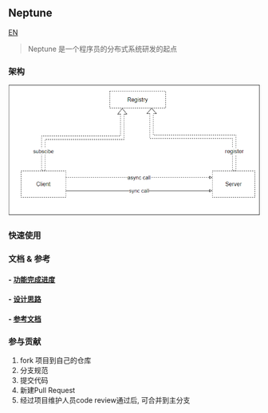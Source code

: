 ## Neptune
[EN](README-EN.md)

> Neptune 是一个程序员的分布式系统研发的起点


### 架构
![architecture](/docs/img/architecture.png)

### 快速使用


### 文档 & 参考
#### - [功能完成进度](/docs/project-schedule.md)
#### - [设计思路]()
#### - [参考文档](/docs/design-reference.md)

### 参与贡献
1. fork 项目到自己的仓库
2. 分支规范
3. 提交代码
4. 新建Pull Request
5. 经过项目维护人员code review通过后, 可合并到主分支 
